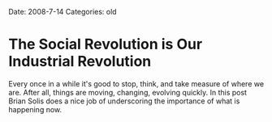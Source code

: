 Date: 2008-7-14
Categories: old

# The Social Revolution is Our Industrial Revolution

Every once in a while it&#039;s good to stop, think, and take measure of where we are.  After all, things are moving, changing, evolving quickly.  In this post Brian Solis does a nice job of underscoring the importance of what is happening now.
